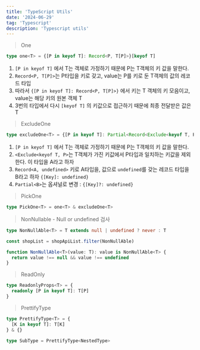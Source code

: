 ```yaml
---
title: 'TypeScript Utils'
date: '2024-06-29'
tag: 'Typescript'
description: 'Typescript utils'
---
```


> One

```ts
type one<T> = {[P in keyof T]: Record<P, T[P]>}[keyof T]
```

1. `[P in keyof T]` 에서 T는 객체로 가정하기 때문에 P는 T객체의 키 값을 말한다.
2. `Record<P, T[P]>`는 P타입을 키로 갖고, value는 P를 키로 둔 T객체의 값의 레코드 타입
3. 따라서 `{[P in keyof T]: Record<P, T[P]>}` 에서 키는 T 객체의 키 모음이고, value는 해당 키의 원본 객체 T
4. 3번의 타입에서 다시 `[keyof T]` 의 키값으로 접근하기 때문에 최종 전달받은 값은 T

> ExcludeOne

```ts
type excludeOne<T> = {[P in keyof T]: Partial<Record<Exclude<keyof T, P>, undefined>>}[keyof T]
```

1. `[P in keyof T]` 에서 T는 객체로 가정하기 때문에 P는 T객체의 키 값을 말한다.
2. `<Exclude<keyof T, P>`는 T객체가 가진 키값에서 P타입과 일치하는 키값을 제외한다. 이 타입을 A라고 하자
3. `Record<A, undefined>` 키로 A타입을, 값으로 `undefined`를 갖는 레코드 타입을 B라고 하자 `{[Key]: undefined}`
4. `Partial<B>`는 옵셔널로 변경 : `{[Key]?: undefined} `

> PickOne

```ts
type PickOne<T> = one<T> & excludeOne<T>
```

> NonNullable - Null or undefined 검사

```ts
type NonNullAble<T> = T extends null | undefined ? never : T
```

```ts
const shopList = shopApiList.filter(NonNullAble)

function NonNullAble<T>(value: T): value is NonNullAble<T> {
  return value !== null && value !== undefined
}
```

> ReadOnly

```ts
type ReadonlyProps<T> = {
  readonly [P in keyof T]: T[P]
}
```

> PrettifyType

```ts
type PrettifyType<T> = {
  [K in keyof T]: T[K]
} & {}

type SubType = PrettifyType<NestedType>
```
